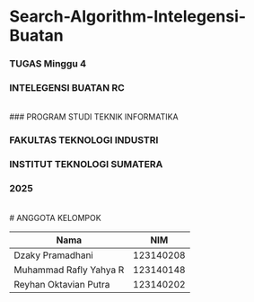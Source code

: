 # Search-Algorithm-Intelegensi-Buatan
### TUGAS Minggu 4
### INTELEGENSI BUATAN RC
<br>
### PROGRAM STUDI TEKNIK INFORMATIKA

### FAKULTAS TEKNOLOGI INDUSTRI

### INSTITUT TEKNOLOGI SUMATERA

### 2025

<br>
# ANGGOTA KELOMPOK

| Nama                    | NIM       |
| ----------------------- | --------- |
| Dzaky Pramadhani        | 123140208 |
| Muhammad Rafly Yahya R  | 123140148 |  
| Reyhan Oktavian Putra   | 123140202 |



